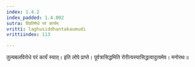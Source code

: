 ```yaml
---
index: 1.4.2
index_padded: 1.4.002
sutra: विप्रतिषेधे परं कार्यम्
vritti: laghusiddhantakaumudi
vrittiindex: 113

---
```

तुल्यबलविरोधे परं कार्यं स्यात्। इति लोपे प्राप्ते। पूर्वत्रासिद्धमिति रोरीत्यस्यासिद्धत्वादुत्वमेव। मनोरथः॥